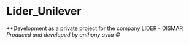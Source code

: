 # Lider_Unilever
 **Development as a private project for the company LIDER - DISMAR  
 _Produced and developed by anthony avila ©_
